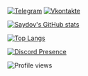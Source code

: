 [![Telegram](https://img.shields.io/badge/-Telegram-090909?style=for-the-badge&logo=telegram&logoColor=27A0D9)](https://t.me/saydovvv)
[![Vkontakte](https://img.shields.io/badge/-Vkontakte-090909?style=for-the-badge&logo=Vk&logoColor=4F7DB3)](https://vk.com/id372782003)
 
[![Saydov's GitHub stats](https://github-readme-stats.vercel.app/api?username=notsaydov&theme=dark&show_icons=true&hide_border=true&disable_animations=true&hide=prs,issues)](https://github.com/anuraghazra/github-readme-stats)  

[![Top Langs](https://github-readme-stats.vercel.app/api/top-langs/?username=notsaydov&layout=compact&theme=dark&hide_border=true)](https://github.com/anuraghazra/github-readme-stats)  

[![Discord Presence](https://lanyard.cnrad.dev/api/894208701806817382)](https://discord.com/users/894208701806817382)

![Profile views](https://gpvc.arturio.dev/notsaydov)
